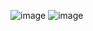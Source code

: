 ![image](https://user-images.githubusercontent.com/57089319/202978990-c28e19d4-d406-4ba1-82e9-a15c093b8003.png)
![image](https://user-images.githubusercontent.com/57089319/202979007-1aabbe21-4221-45c1-9f44-a3f81ac80f79.png)
